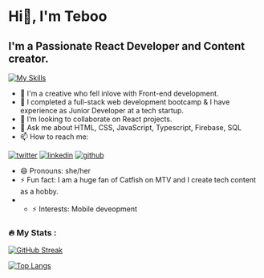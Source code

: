 # Hi👋, I'm Teboo

## I'm a Passionate React Developer and Content creator.

 
 


[![My Skills](https://skills.thijs.gg/icons?i=js,html,css,react,git)](https://skills.thijs.gg)

<!--
**tebohonthako/tebohonthako** is a ✨ _special_ ✨ repository because its `README.md` (this file) appears on your GitHub profile.
-->


- 🔭 I'm a creative who fell inlove with Front-end development.
- 🌱 I completed a full-stack web development bootcamp & I have experience as Junior Developer at a tech startup.
- 👯 I’m looking to collaborate on React projects.
- 💬 Ask me about  HTML, CSS, JavaScript, Typescript, Firebase, SQL 
- 📫 How to reach me: 
<!-- display the social media buttons in your README -->


  
   [![twitter](https://github.com/shikhar1020jais1/Git-Social/blob/master/Icons/Twitter.png (Twitter))][3]
   [![linkedin](https://github.com/shikhar1020jais1/Git-Social/blob/master/Icons/LinkedIn.png (LinkedIn))][4]
   [![github](https://github.com/shikhar1020jais1/Git-Social/blob/master/Icons/Github.png (Github))][5]

<!-- To Link your profile to the media buttons -->


  [3]: https://www.twitter.com/tebooo_n
  [4]: https://www.linkedin.com/in/tebohonthako/
  [5]: https://www.github.com/tebohonthako

- 😄 Pronouns: she/her
- ⚡ Fun fact: I am a huge fan of Catfish on MTV and I create tech content as a hobby.
- - ⚡ Interests: Mobile deveopment  


### :fire: My Stats :

[![GitHub Streak](http://github-readme-streak-stats.herokuapp.com?user=tebohonthako&theme=dark&border_radius=4.8&date_format=M%20j%5B%2C%20Y%5D)](https://git.io/streak-stats)


[![Top Langs](https://github-readme-stats.vercel.app/api/top-langs/?username=tebohonthako&layout=compact)](https://github.com/tebohonthako)




